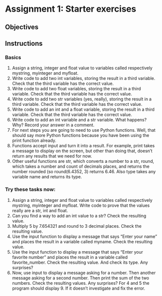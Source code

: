# Assignment 1: Starter exercises

## Objectives

## Instructions

### Basics
1. Assign a string, integer and float value to variables called respectively 
mystring, myinteger and myfloat. 
1. Write code to add two int variables, storing the result in a third 
variable. Check that the third variable has the correct value.
1. Write code to add two float variables, storing the result in a third 
variable. Check that the third variable has the correct value.
1. Write code to add two str variables (yes, really), storing the result in a 
third variable. Check that the third variable has the correct value.
1. Write code to add an int and a float variable, storing the result in a 
third variable. Check that the third variable has the correct value.
1. Write code to add an int variable and a str variable. What happens? Why? 
Record your answer in a comment.
1. For next steps you are going to need to use Python functions. Well, that 
should say more Python functions because you have been using the print 
function already.
1. Functions accept input and turn it into a result. For example, print takes 
a message to display on the screen, but other than doing that, doesn’t return 
any results that we need for now.
1. Other useful functions are str, which converts a number to a str, round, 
which takes a number and count of decimals places, and returns the number 
rounded (so round(6.4352, 3) returns 6.46. Also type takes any variable name 
and returns its type.

### Try these tasks now:
1. Assign a string, integer and float value to variables called respectively 
mystring, myinteger and myfloat. Write code to prove that the values really 
are a str, int and float.
1. Can you find a way to add an int value to a str? Check the resulting value.
1. Multiply 5 by 7.654321 and round to 3 decimal places. Check the resulting 
value.
1. Use the input function to display a message that says “Enter your name” and 
places the result in a variable called myname. Check the resulting value.
1. Use the input function to display a message that says “Enter your favorite 
number” and places the result in a variable called favorite_number. Check the 
resulting value. And check its type. Any surprises?
1. Now, use input to display a message asking for a number. Then another 
message asking for a second number. Then print the sum of the two numbers. 
Check the resulting values. Any surprises? For 4 and 5 the program should 
display 9. If it doesn’t investigate and fix the error.
